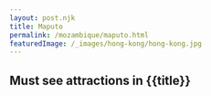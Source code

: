```yaml
---
layout: post.njk
title: Maputo
permalink: /mozambique/maputo.html
featuredImage: /_images/hong-kong/hong-kong.jpg
---
```

## Must see attractions in {{title}}